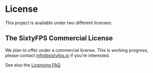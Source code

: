 # License

This project is available under two different licenses:

## The SixtyFPS Commercial License

We plan to offer under a commercial license. This is working progress, please contact info@sixtyfps.io if you're interested.

See also the [Licensing FAQ](FAQ.md#licensing)
